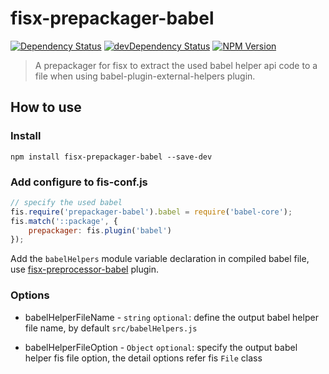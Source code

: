 fisx-prepackager-babel
======
[![Dependency Status](https://david-dm.org/wuhy/fisx-prepackager-babel.svg)](https://david-dm.org/wuhy/fisx-prepackager-babel) [![devDependency Status](https://david-dm.org/wuhy/fisx-prepackager-babel/dev-status.svg)](https://david-dm.org/wuhy/fisx-prepackager-babel#info=devDependencies) [![NPM Version](https://img.shields.io/npm/v/fisx-prepackager-babel.svg?style=flat)](https://npmjs.org/package/fisx-prepackager-babel)

> A prepackager for fisx to extract the used babel helper api code to a file when using babel-plugin-external-helpers plugin. 

## How to use

### Install

```shell
npm install fisx-prepackager-babel --save-dev
```

### Add configure to fis-conf.js

```js
// specify the used babel
fis.require('prepackager-babel').babel = require('babel-core');
fis.match('::package', {
    prepackager: fis.plugin('babel')
});
```

Add the `babelHelpers` module variable declaration in compiled babel file, use [fisx-preprocessor-babel](https://github.com/wuhy/fisx-preprocessor-babel) plugin.

### Options

* babelHelperFileName - `string` `optional`: define the output babel helper file name, by default `src/babelHelpers.js`

* babelHelperFileOption - `Object` `optional`: specify the output babel helper fis file option, the detail options refer fis `File` class

